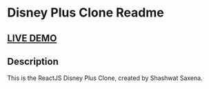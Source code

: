 # Disney Plus Clone Readme

## <a href="https://disney-clone-d1e27.firebaseapp.com" target="_blank">LIVE DEMO</a>


## Description
This is the ReactJS Disney Plus Clone, created by Shashwat Saxena.

